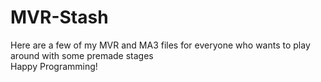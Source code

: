 # MVR-Stash
Here are a few of my MVR and MA3 files for everyone who wants to play around with some premade stages <br>
Happy Programming!
